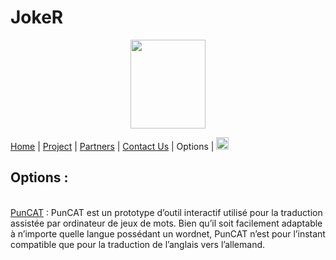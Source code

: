 # JokeR
<p align="center">
  <img src="Joker.png" width="120" height="142">
</p>

 [Home](index) | [Project](project) | [Partners](partners) | [Contact Us](contact) | Options | [<img src="drapeau FR.png" width="20">](https://motsmachines.github.io/joker/FR/index)
<br>

## Options :
<br> [PunCAT](https://github.com/OFAI/PunCAT) : PunCAT est un prototype d’outil interactif utilisé pour la traduction assistée par ordinateur de jeux de mots. Bien qu’il soit facilement adaptable à n’importe quelle langue possédant un wordnet, PunCAT n’est pour l’instant compatible que pour la traduction de l’anglais vers l’allemand.

